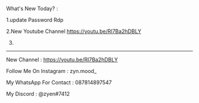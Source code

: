 What's New Today? :

1.update Password Rdp

2.New Youtube Channel https://youtu.be/RI7Ba2hDBLY

3.

--------------------------------------------------------

New Channel : https://youtu.be/RI7Ba2hDBLY

Follow Me On Instagram : zyn.mood_

My WhatsApp For Contact : 087814897547

My Discord : @zyen#7412
